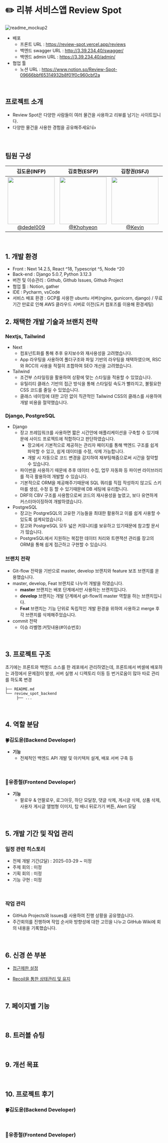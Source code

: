 # ✏️ 리뷰 서비스앱 Review Spot

![readme_mockup2](https://github.com/dedel009/review-spot/blob/master/title_image.jpg?raw=true)

- 배포
  - 프론트 URL : https://review-spot.vercel.app/reviews
  - 백엔드 swagger URL : http://3.39.234.40/swagger/
  - 백엔드 admin URL : https://3.39.234.40/admin/
- 협업 툴
  - 노션 URL : https://www.notion.so/Review-Spot-09666bbf65314932b8f01f0c960cbf2a
    

<br>

## 프로젝트 소개

- Review Spot은 다양한 사람들이 여러 물건을 사용하고 리뷰를 남기는 사이트입니다.
- 다양한 물건을 사용한 경험을 공유해주세요!👍

<br>

## 팀원 구성

<div align="center">

|                                                           **김도윤(INFP)**                                                            |                                                           **김호현(ESFP)**                                                            |                                                       **김창권(ISFJ)**                                                        |                                                         **유종철(ISFJ)**                                                          |
| :-----------------------------------------------------------------------------------------------------------------------------------: | :-----------------------------------------------------------------------------------------------------------------------------------: | :---------------------------------------------------------------------------------------------------------------------------: | :-------------------------------------------------------------------------------------------------------------------------------: |
| [<img src="https://avatars.githubusercontent.com/u/57212041?v=4" height=150 width=150> <br/> @dedel009](https://github.com/dedel009/) | [<img src="https://avatars.githubusercontent.com/u/122351733?v=4" height=150 width=150> <br/> @Khohyeon](https://github.com/Khohyeon) | [<img src="https://avatars.githubusercontent.com/u/99378862?v=4" height=150 width=150> <br/> @Kevin](https://github.com/oggn) | [<img src="https://avatars.githubusercontent.com/u/51194504?v=4" height=150 width=150> <br/> @Logan](https://github.com/whdcjf96) |

</div>

<br>

## 1. 개발 환경

- Front : Next 14.2.5, React ^18, Typescript ^5, Node ^20
- Back-end : Django 5.0.7, Python 3.12.3
- 버전 및 이슈관리 : Github, Github Issues, Github Project
- 협업 툴 : Notion, gather
- IDE : Pycharm, vsCode
- 서비스 배포 환경 : GCP를 사용한 ubuntu 서버(nginx, gunicorn, django) / 무료 기간 만료로 인해 AWS 클라우드 서버로 이전(도커 컴포즈를 이용해 환경세팅)
  <br>

## 2. 채택한 개발 기술과 브랜치 전략

### Nextjs, Tailwind

- Next
  - 컴포넌트화를 통해 추후 유지보수와 재사용성을 고려했습니다.
  - App 라우팅을 사용하여 폴더구조와 파일 기반의 라우팅을 채택하였으며, RSC와 RCC의 사용을 적절히 조합하여 SEO 개선을 고려했습니다.
- Tailwind
  - 조건부 스타일링을 활용하여 상황에 맞는 스타일을 적용할 수 있었습니다.
  - 유틸리티 클래스 기반의 접근 방식을 통해 스타일링 속도가 빨라지고, 불필요한 CSS 코드를 줄일 수 있었습니다.
  - 클래스 네이밍에 대한 고민 없이 직관적인 Tailwind CSS의 클래스를 사용하여 개발 비용을 절약했습니다.

### Django, PostgreSQL

- Django
  - 장고 프레임워크를 사용하면 짧은 시간안에 애플리케이션을 구축할 수 있기때문에 사이드 프로젝트에 적합하다고 판단하였습니다.
    - 장고에서 기본적으로 제공하는 관리자 페이지를 통해 백엔드 구조를 쉽게 파악할 수 있고, 쉽게 데이터를 수정, 삭제 가능합니다.
    - 개발 시 자동으로 코드 변경을 감지하여 재부팅해줌으로써 시간을 절약할 수 있습니다.
  - 파이썬을 사용하기 때문에 추후 데이터 수집, 업무 자동화 등 파이썬 라이브러리를 적극 활용하여 개발할 수 있습니다.
  - 기본적으로 ORM을 제공해주기때문에 SQL 쿼리를 직접 작성하지 않고도 스키마를 생성, 수정 등 할 수 있기때문에 DB 세팅에 유리합니다.
  - DRF의 CBV 구조를 사용함으로써 코드의 재사용성을 높였고, 보다 유연하게 커스터마이징하여 개발하였습니다.
- PostgreSQL
  - 장고는 PostgreSQL의 고유한 기능들을 최대한 활용하고 이를 쉽게 사용할 수 있도록 설계되었습니다.
  - 장고와 PostgreSQL 모두 넓은 커뮤니티를 보유하고 있기때문에 참고할 문서가 많습니다.
  - PostgreSQL에서 지원하는 복잡한 데이터 처리와 트랜잭션 관리를 장고의 ORM을 통해 쉽게 접근하고 구현할 수 있습니다.

### 브랜치 전략

- Git-flow 전략을 기반으로 master, develop 브랜치와 feature 보조 브랜치를 운용했습니다.
- master, develop, Feat 브랜치로 나누어 개발을 하였습니다.
  - **master** 브랜치는 배포 단계에서만 사용하는 브랜치입니다.
  - **develop** 브랜치는 개발 단계에서 git-flow의 master 역할을 하는 브랜치입니다.
  - **Feat** 브랜치는 기능 단위로 독립적인 개발 환경을 위하여 사용하고 merge 후 각 브랜치를 삭제해주었습니다.
- commit 전략
  - 이슈 라벨명:커밋내용(#이슈번호)

<br>

## 3. 프로젝트 구조
초기에는 프론트와 백엔드 소스를 한 레포에서 관리하였는데, 프론트에서 버셀에 배포하는 과정에서 문제점이 발생, 서버 실행 시 디렉토리 이동 등 번거로움이 많아 따로 관리를 하도록 변경
```
├── README.md
└── review_spot_backend
     ├── ...

```

<br>

## 4. 역할 분담

### 🍀김도윤(Backend Developer)

- **기능**
  - 전체적인 백엔드 API 개발 및 아키텍처 설계, 배포 서버 구축 등

<br>

### 💪유종철(Frontend Developer)

- **기능**
  - 팔로우 & 언팔로우, 로그아웃, 하단 모달창, 댓글 삭제, 게시글 삭제, 상품 삭제, 사용자 게시글 앨범형 이미지, 탑 배너 뒤로가기 버튼, Alert 모달

<br>

## 5. 개발 기간 및 작업 관리

### 일정 관련 히스토리

- 전체 개발 기간(2달) : 2025-03-29 ~ 미정
- 주제 회의 : 미정
- 기획 회의 : 미정
- 기능 구현 : 미정

<br>

### 작업 관리

- GitHub Projects와 Issues를 사용하여 진행 상황을 공유했습니다.
- 주간회의를 진행하며 작업 순서와 방향성에 대한 고민을 나누고 GitHub Wiki에 회의 내용을 기록했습니다.

<br>

## 6. 신경 쓴 부분

- [접근제한 설정](https://github.com/likelion-project-README/README/wiki/README-6.%EC%8B%A0%EA%B2%BD-%EC%93%B4-%EB%B6%80%EB%B6%84_%EC%A0%91%EA%B7%BC%EC%A0%9C%ED%95%9C-%EC%84%A4%EC%A0%95)

- [Recoil을 통한 상태관리 및 유지](https://github.com/likelion-project-README/README/wiki/README-6.%EC%8B%A0%EA%B2%BD-%EC%93%B4-%EB%B6%80%EB%B6%84_Recoil%EC%9D%84-%ED%86%B5%ED%95%9C-%EC%83%81%ED%83%9C%EA%B4%80%EB%A6%AC-%EB%B0%8F-%EC%9C%A0%EC%A7%80)

<br>

## 7. 페이지별 기능

<br>

## 8. 트러블 슈팅

<br>

## 9. 개선 목표

<br>

## 10. 프로젝트 후기

### 🍀김도윤(Backend Developer)

<br>

### 💪유종철(Frontend Developer)
